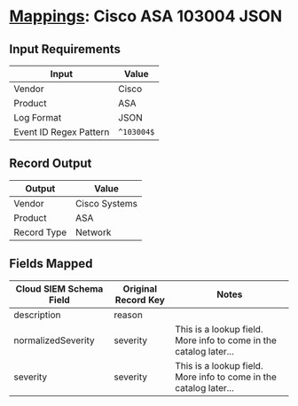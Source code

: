 # [Mappings](README.md): Cisco ASA 103004 JSON

## Input Requirements

|Input|Value|
|-----|-----|
|Vendor|Cisco|
|Product|ASA|
|Log Format|JSON|
|Event ID Regex Pattern|`^103004$`|

## Record Output

|Output|Value|
|------|-----|
|Vendor|Cisco Systems|
|Product|ASA|
|Record Type|Network|

## Fields Mapped

|Cloud SIEM Schema Field|Original Record Key|Notes|
|-----------------------|-------------------|-----|
|description|reason||
|normalizedSeverity|severity|This is a lookup field. More info to come in the catalog later...|
|severity|severity|This is a lookup field. More info to come in the catalog later...|

